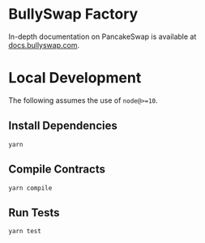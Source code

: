 # BullySwap Factory

In-depth documentation on PancakeSwap is available at [docs.bullyswap.com](https://docs.bullyswap.com/).

# Local Development

The following assumes the use of `node@>=10`.

## Install Dependencies

`yarn`

## Compile Contracts

`yarn compile`

## Run Tests

`yarn test`
